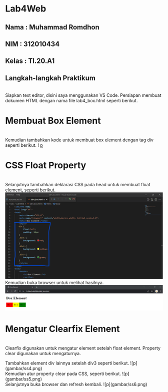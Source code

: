 # Lab4Web

## Nama : Muhammad Romdhon
## NIM      : 312010434
## Kelas    : TI.20.A1

## Langkah-langkah Praktikum
<br> Siapkan text editor, disini saya menggunakan VS Code. Persiapan membuat dokumen HTML dengan nama file lab4_box.html seperti berikut.

# Membuat Box Element
<br> Kemudian tambahkan kode untuk membuat box element dengan tag div seperti berikut.
! [p](gambar/ss1.png)

# CSS Float Property
<br> Selanjutnya tambahkan deklarasi CSS pada head untuk membuat float element, seperti berikut.
![p](gambar/ss2.png)
<br> Kemudian buka browser untuk melihat hasilnya.
![p](gambar/ss3.png)

# Mengatur Clearfix Element
<br> Clearfix digunakan untuk mengatur element setelah float element. Property clear digunakan untuk mengaturnya.
<p> Tambahkan element div lainnya setelah div3 seperti berikut.
![p](gambar/ss4.png)
<br> Kemudian atur property clear pada CSS, seperti berikut.
![p](gambar/ss5.png)
<br> Selanjutnya buka browser dan refresh kembali.
![p](gambar/ss6.png)